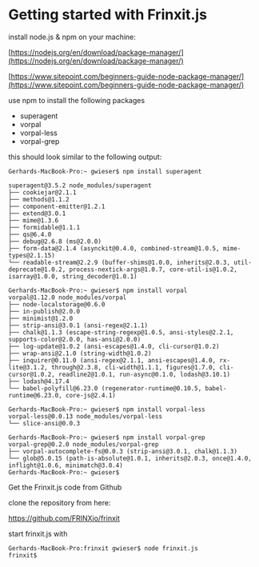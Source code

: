 # Getting started with Frinxit.js

install node.js & npm on your machine:

[https://nodejs.org/en/download/package-manager/](https://nodejs.org/en/download/package-manager/)

[https://www.sitepoint.com/beginners-guide-node-package-manager/](https://www.sitepoint.com/beginners-guide-node-package-manager/)

use npm to install the following packages

* superagent
* vorpal
* vorpal-less
* vorpal-grep

this should look similar to the following output:

~~~~
Gerhards-MacBook-Pro:~ gwieser$ npm install superagent

superagent@3.5.2 node_modules/superagent
├── cookiejar@2.1.1
├── methods@1.1.2
├── component-emitter@1.2.1
├── extend@3.0.1
├── mime@1.3.6
├── formidable@1.1.1
├── qs@6.4.0
├── debug@2.6.8 (ms@2.0.0)
├── form-data@2.1.4 (asynckit@0.4.0, combined-stream@1.0.5, mime-types@2.1.15)
└── readable-stream@2.2.9 (buffer-shims@1.0.0, inherits@2.0.3, util-deprecate@1.0.2, process-nextick-args@1.0.7, core-util-is@1.0.2, isarray@1.0.0, string_decoder@1.0.1)

Gerhards-MacBook-Pro:~ gwieser$ npm install vorpal
vorpal@1.12.0 node_modules/vorpal
├── node-localstorage@0.6.0
├── in-publish@2.0.0
├── minimist@1.2.0
├── strip-ansi@3.0.1 (ansi-regex@2.1.1)
├── chalk@1.1.3 (escape-string-regexp@1.0.5, ansi-styles@2.2.1, supports-color@2.0.0, has-ansi@2.0.0)
├── log-update@1.0.2 (ansi-escapes@1.4.0, cli-cursor@1.0.2)
├── wrap-ansi@2.1.0 (string-width@1.0.2)
├── inquirer@0.11.0 (ansi-regex@2.1.1, ansi-escapes@1.4.0, rx-lite@3.1.2, through@2.3.8, cli-width@1.1.1, figures@1.7.0, cli-cursor@1.0.2, readline2@1.0.1, run-async@0.1.0, lodash@3.10.1)
├── lodash@4.17.4
└── babel-polyfill@6.23.0 (regenerator-runtime@0.10.5, babel-runtime@6.23.0, core-js@2.4.1)

Gerhards-MacBook-Pro:~ gwieser$ npm install vorpal-less
vorpal-less@0.0.13 node_modules/vorpal-less
└── slice-ansi@0.0.3

Gerhards-MacBook-Pro:~ gwieser$ npm install vorpal-grep
vorpal-grep@0.2.0 node_modules/vorpal-grep
├── vorpal-autocomplete-fs@0.0.3 (strip-ansi@3.0.1, chalk@1.1.3)
└── glob@5.0.15 (path-is-absolute@1.0.1, inherits@2.0.3, once@1.4.0, inflight@1.0.6, minimatch@3.0.4)
Gerhards-MacBook-Pro:~ gwieser$ 
~~~~

Get the Frinxit.js code from Github

clone the repository from here:

https://github.com/FRINXio/frinxit

start frinxit.js with

~~~~
Gerhards-MacBook-Pro:frinxit gwieser$ node frinxit.js 
frinxit$ 
~~~~

